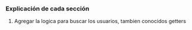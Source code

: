 ### **Explicación de cada sección**

1. Agregar la logica para buscar los usuarios, tambien conocidos getters
